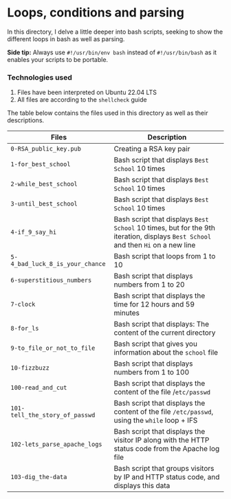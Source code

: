 # Loops, conditions and parsing

In this directory, I delve a little deeper into bash scripts, seeking to show the different loops in bash as well as parsing.

**Side tip:** Always use `#!/usr/bin/env bash` instead of `#!/usr/bin/bash` as it enables your scripts to be portable.

### Technologies used
1. Files have been interpreted on Ubuntu 22.04 LTS
2. All files are according to the `shellcheck` guide

The table below contains the files used in this directory as well as their descriptions.

| **Files** | **Description** |
| -------- | -------- |
| `0-RSA_public_key.pub` | Creating a RSA key pair |
| `1-for_best_school` | Bash script that displays `Best School` 10 times |
| `2-while_best_school` | Bash script that displays `Best School` 10 times |
| `3-until_best_school` | Bash script that displays `Best School` 10 times |
| `4-if_9_say_hi` | Bash script that displays `Best School` 10 times, but for the 9th iteration, displays `Best School` and then `Hi` on a new line |
| `5-4_bad_luck_8_is_your_chance` | Bash script that loops from 1 to 10 |
| `6-superstitious_numbers` | Bash script that displays numbers from 1 to 20 |
| `7-clock` | Bash script that displays the time for 12 hours and 59 minutes |
| `8-for_ls` | Bash script that displays: The content of the current directory |
| `9-to_file_or_not_to_file` | Bash script that gives you information about the `school` file |
| `10-fizzbuzz` | Bash script that displays numbers from 1 to 100 |
| `100-read_and_cut` | Bash script that displays the content of the file /`etc/passwd` |
| `101-tell_the_story_of_passwd` |  Bash script that displays the content of the file `/etc/passwd`, using the `while` loop + IFS |
| `102-lets_parse_apache_logs` | Bash script that displays the visitor IP along with the HTTP status code from the Apache log file |
| `103-dig_the-data` | Bash script that groups visitors by IP and HTTP status code, and displays this data |
